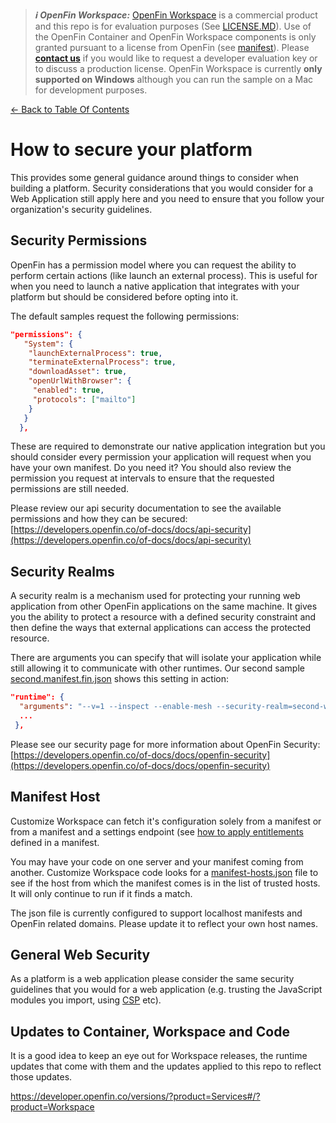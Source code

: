 > **_:information_source: OpenFin Workspace:_** [OpenFin Workspace](https://www.openfin.co/workspace/) is a commercial product and this repo is for evaluation purposes (See [LICENSE.MD](../LICENSE.MD)). Use of the OpenFin Container and OpenFin Workspace components is only granted pursuant to a license from OpenFin (see [manifest](../public/manifest.fin.json)). Please [**contact us**](https://www.openfin.co/workspace/poc/) if you would like to request a developer evaluation key or to discuss a production license.
> OpenFin Workspace is currently **only supported on Windows** although you can run the sample on a Mac for development purposes.

[<- Back to Table Of Contents](../README.md)

# How to secure your platform

This provides some general guidance around things to consider when building a platform. Security considerations that you would consider for a Web Application still apply here and you need to ensure that you follow your organization's security guidelines.

## Security Permissions

OpenFin has a permission model where you can request the ability to perform certain actions (like launch an external process). This is useful for when you need to launch a native application that integrates with your platform but should be considered before opting into it.

The default samples request the following permissions:

```json
"permissions": {
   "System": {
    "launchExternalProcess": true,
    "terminateExternalProcess": true,
    "downloadAsset": true,
    "openUrlWithBrowser": {
     "enabled": true,
     "protocols": ["mailto"]
    }
   }
  },
```

These are required to demonstrate our native application integration but you should consider every permission your application will request when you have your own manifest. Do you need it? You should also review the permission you request at intervals to ensure that the requested permissions are still needed.

Please review our api security documentation to see the available permissions and how they can be secured: [https://developers.openfin.co/of-docs/docs/api-security](https://developers.openfin.co/of-docs/docs/api-security)

## Security Realms

A security realm is a mechanism used for protecting your running web application from other OpenFin applications on the same machine. It gives you the ability to protect a resource with a defined security constraint and then define the ways that external applications can access the protected resource.

There are arguments you can specify that will isolate your application while still allowing it to communicate with other runtimes. Our second sample [second.manifest.fin.json](../public/second.manifest.fin.json) shows this setting in action:

```json
"runtime": {
  "arguments": "--v=1 --inspect --enable-mesh --security-realm=second-workspace-starter-how-to-customize-workspace",
  ...
 },
```

Please see our security page for more information about OpenFin Security: [https://developers.openfin.co/of-docs/docs/openfin-security](https://developers.openfin.co/of-docs/docs/openfin-security)

## Manifest Host

Customize Workspace can fetch it's configuration solely from a manifest or from a manifest and a settings endpoint (see [how to apply entitlements](./how-to-apply-entitlements.md) defined in a manifest.

You may have your code on one server and your manifest coming from another. Customize Workspace code looks for a [manifest-hosts.json](../public/manifest-hosts.json) file to see if the host from which the manifest comes is in the list of trusted hosts. It will only continue to run if it finds a match.

The json file is currently configured to support localhost manifests and OpenFin related domains. Please update it to reflect your own host names.

## General Web Security

As a platform is a web application please consider the same security guidelines that you would for a web application (e.g. trusting the JavaScript modules you import, using [CSP](https://developer.mozilla.org/en-US/docs/Web/HTTP/CSP) etc).

## Updates to Container, Workspace and Code

It is a good idea to keep an eye out for Workspace releases, the runtime updates that come with them and the updates applied to this repo to reflect those updates.

<https://developer.openfin.co/versions/?product=Services#/?product=Workspace>
